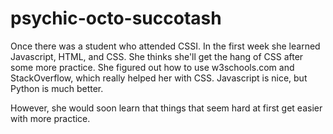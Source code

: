 # psychic-octo-succotash
Once there was a student who attended CSSI.
In the first week she learned Javascript, HTML, and CSS.
She thinks she'll get the hang of CSS after some more practice.
She figured out how to use w3schools.com and StackOverflow, which really helped her with CSS.
Javascript is nice, but Python is much better.

However, she would soon learn that things that seem hard at first get easier with more practice.
